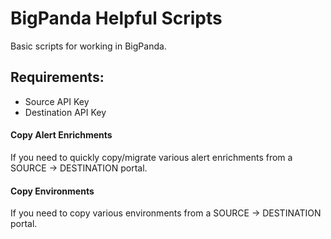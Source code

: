 # BigPanda Helpful Scripts
Basic scripts for working in BigPanda.

## Requirements:
  - Source API Key
  - Destination API Key
  
#### Copy Alert Enrichments
If you need to quickly copy/migrate various alert enrichments from a SOURCE -> DESTINATION portal.

#### Copy Environments
If you need to copy various environments from a SOURCE -> DESTINATION portal.

